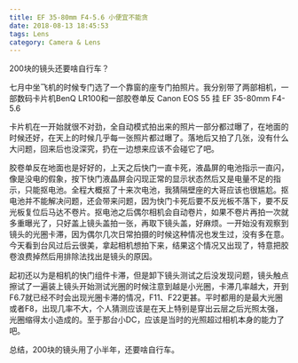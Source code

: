 ```yaml
---
title: EF 35-80mm F4-5.6 小便宜不能贪
date: 2018-08-13 18:45:53
tags: Lens
category: Camera & Lens
---
```

200块的镜头还要啥自行车？
<!--more-->

七月中坐飞机的时候专门选了一个靠窗的座专门拍照片。我分别带了两部相机，一部数码卡片机BenQ LR100和一部胶卷单反 Canon EOS 55 挂 EF 35-80mm F4-5.6

卡片机在一开始就很不对劲，全自动模式拍出来的照片一部分都过曝了，在地面的时候还好，在天上的时候几乎每一张照片都过曝了。落地后又拍了几张，没有什么大问题，回来后也没深究，扔在一边想来应该不会碰它了吧。

胶卷单反在地面也是好好的，上天之后快门一直卡死，液晶屏的电池指示一直闪，像是没电的假象，按下快门液晶屏会闪现正常的显示状态然后又是电量不足的指示，只能抠电池。全程大概抠了十来次电池，我猜隔壁座的大哥应该也很尴尬。抠电池并不能解决问题，还会带来问题，因为快门卡死后要不反光板不落下，要不反光板复位后马达不卷片。抠电池之后偶尔相机会自动卷片，如果不卷片再拍一次就多重曝光了，只好盖上镜头盖拍一张，再取下镜头盖，好麻烦。一开始没有观察到镜头的光圈卡滞，因为偶尔几次日常拍摄的时候这种情况也发生过，没有多在意。今天看到台风过后云很美，拿起相机想拍下来，结果这个情况又出现了，特意把胶卷浪费掉然后用排除法找出是镜头的原因。

起初还以为是相机的快门组件卡滞，但是卸下镜头测试之后没发现问题，镜头触点擦试了一遍装上镜头开始测试光圈的时候注意到越是小光圈，卡滞几率越大，开到 F6.7就已经不时会出现光圈卡滞的情况，F11、F22更甚。平时都用的是最大光圈或者F8，出现几率不大，个人猜测应该是在天上特别是穿出云层之后光照太强，光圈缩得太小造成的。至于那台小DC，应该是当时的光照超过相机本身的能力了吧。

总结，200块的镜头用了小半年，还要啥自行车。